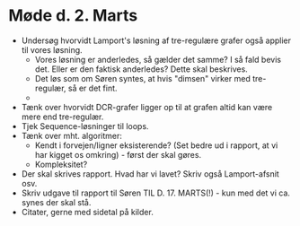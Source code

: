 # Møde d. 2. Marts

* Undersøg hvorvidt Lamport's løsning af tre-regulære grafer også applier til vores løsning. 
	* Vores løsning er anderledes, så gælder det samme? I så fald bevis det. Eller er den faktisk anderledes? Dette skal beskrives.
	* Det løs som om Søren syntes, at hvis "dimsen" virker med tre-regulær, så er det fint. 
	* 
* Tænk over hvorvidt DCR-grafer ligger op til at grafen altid kan være mere end tre-regulær. 
* Tjek Sequence-løsninger til loops. 
* Tænk over mht. algoritmer:
	* Kendt i forvejen/ligner eksisterende? (Set bedre ud i rapport, at vi har kigget os omkring) - først der skal gøres.
	* Kompleksitet? 
* Der skal skrives rapport. Hvad har vi lavet? Skriv også Lamport-afsnit osv.
* Skriv udgave til rapport til Søren TIL D. 17. MARTS(!) - kun med det vi ca. synes der skal stå. 
* Citater, gerne med sidetal på kilder. 